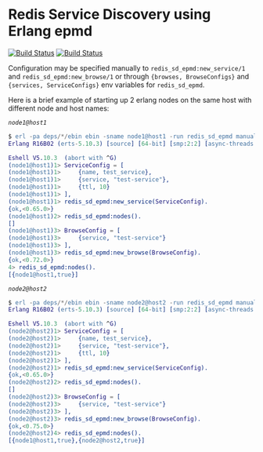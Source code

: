 Redis Service Discovery using Erlang epmd
=========================================

[![Build Status](https://travis-ci.org/redis-sd/erlang-redis_sd_epmd.png?branch=master)](https://travis-ci.org/redis-sd/erlang-redis_sd_epmd)
[![Build Status](https://drone.io/github.com/redis-sd/erlang-redis_sd_epmd/status.png)](https://drone.io/github.com/redis-sd/erlang-redis_sd_epmd/latest)

Configuration may be specified manually to `redis_sd_epmd:new_service/1` and `redis_sd_epmd:new_browse/1` or through `{browses, BrowseConfigs}` and `{services, ServiceConfigs}` env variables for `redis_sd_epmd`.

Here is a brief example of starting up 2 erlang nodes on the same host with different node and host names:

*`node1@host1`*

```erl
$ erl -pa deps/*/ebin ebin -sname node1@host1 -run redis_sd_epmd manual_start
Erlang R16B02 (erts-5.10.3) [source] [64-bit] [smp:2:2] [async-threads:10] [kernel-poll:false] [dtrace]

Eshell V5.10.3  (abort with ^G)
(node1@host1)1> ServiceConfig = [
(node1@host1)1>     {name, test_service},
(node1@host1)1>     {service, "test-service"},
(node1@host1)1>     {ttl, 10}
(node1@host1)1> ],
(node1@host1)1> redis_sd_epmd:new_service(ServiceConfig).
{ok,<0.65.0>}
(node1@host1)2> redis_sd_epmd:nodes().
[]
(node1@host1)3> BrowseConfig = [
(node1@host1)3>     {service, "test-service"}
(node1@host1)3> ],
(node1@host1)3> redis_sd_epmd:new_browse(BrowseConfig).
{ok,<0.72.0>}
4> redis_sd_epmd:nodes().
[{node1@host1,true}]
```

*`node2@host2`*

```erl
$ erl -pa deps/*/ebin ebin -sname node2@host2 -run redis_sd_epmd manual_start
Erlang R16B02 (erts-5.10.3) [source] [64-bit] [smp:2:2] [async-threads:10] [kernel-poll:false] [dtrace]

Eshell V5.10.3  (abort with ^G)
(node2@host2)1> ServiceConfig = [
(node2@host2)1>     {name, test_service},
(node2@host2)1>     {service, "test-service"},
(node2@host2)1>     {ttl, 10}
(node2@host2)1> ],
(node2@host2)1> redis_sd_epmd:new_service(ServiceConfig).
{ok,<0.65.0>}
(node2@host2)2> redis_sd_epmd:nodes().
[]
(node2@host2)3> BrowseConfig = [
(node2@host2)3>     {service, "test-service"}
(node2@host2)3> ],
(node2@host2)3> redis_sd_epmd:new_browse(BrowseConfig).
{ok,<0.75.0>}
(node2@host2)4> redis_sd_epmd:nodes().
[{node1@host1,true},{node2@host2,true}]
```
